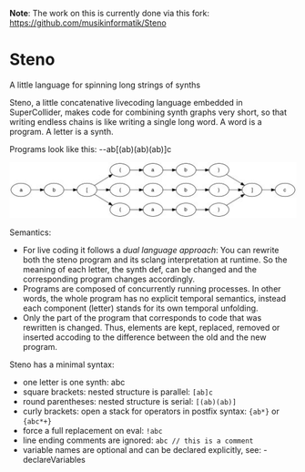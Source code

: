 **Note**: The work on this is currently done via this fork: https://github.com/musikinformatik/Steno

# Steno
A little language for spinning long strings of synths

Steno, a little concatenative livecoding language embedded in SuperCollider, makes code for combining synth graphs very short, so that writing endless chains is like writing a single long word. A word is a program. A letter is a synth.

Programs look like this: --ab[(ab)(ab)(ab)]c

![ScreenShot](graph02.jpg)

Semantics:

- For live coding it follows a *dual language approach*: You can rewrite both the steno program and its sclang interpretation at runtime. So the meaning of each letter, the synth def, can be changed and the corresponding program changes accordingly.
- Programs are composed of concurrently running processes. In other words, the whole program has no explicit temporal semantics, instead each component (letter) stands for its own temporal unfolding.
- Only the part of the program that corresponds to code that was rewritten is changed. Thus, elements are kept, replaced, removed or inserted accoding to the difference between the old and the new program.


Steno has a minimal syntax:

- one letter is one synth: abc
- square brackets: nested structure is parallel: ````[ab]c````
- round parentheses: nested structure is serial: ````[(ab)(ab)]````
- curly brackets: open a stack for operators in postfix syntax:  ````{ab*}```` or ````{abc*+}````
- force a full replacement on eval: ````!abc````
- line ending comments are ignored: ````abc // this is a comment````
- variable names are optional and can be declared explicitly, see: -declareVariables
